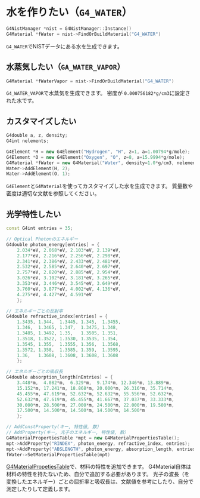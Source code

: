 # 水を作りたい（``G4_WATER``）

```cpp
G4NistManager *nist = G4NistManager::Instance()
G4Material *fWater = nist->FindOrBuildMaterial("G4_WATER")
```

``G4_WATER``でNISTデータにある水を生成できます。

## 水蒸気したい（``GA_WATER_VAPOR``）

```cpp
G4Material *fWaterVapor = nist->FindOrBuildMaterial("G4_WATER")
```

``G4_WATER_VAPOR``で水蒸気を生成できます。
密度が ``0.000756182*g/cm3``に設定された水です。

## カスタマイズしたい

```cpp
G4double a, z, density;
G4int nelements;

G4Element *H = new G4Element("Hydrogen", "H", z=1, a=1.00794*g/mole);
G4Element *O = new G4Element("Oxygen", "O", z=8, a=15.9994*g/mole);
G4Material *fWater = new G4Material("Water", density=1.0*g/cm3, nelements=2);
Water->AddElement(H, 2);
Water->AddElement(O, 1);
```

``G4Element``と``G4Material``を使ってカスタマイズした水を生成できます。
質量数や密度は適切な文献を参照してください。

## 光学特性したい

```cpp
const G4int entries = 35;

// Optical Photonのエネルギー
G4double photon_energy[entries] = {
    2.034*eV, 2.068*eV, 2.103*eV, 2.139*eV,
    2.177*eV, 2.216*eV, 2.256*eV, 2.298*eV,
    2.341*eV, 2.386*eV, 2.433*eV, 2.481*eV,
    2.532*eV, 2.585*eV, 2.640*eV, 2.697*eV,
    2.757*eV, 2.820*eV, 2.885*eV, 2.954*eV,
    3.026*eV, 3.102*eV, 3.181*eV, 3.265*eV,
    3.353*eV, 3.446*eV, 3.545*eV, 3.649*eV,
    3.760*eV, 3.877*eV, 4.002*eV, 4.136*eV,
    4.275*eV, 4.427*eV, 4.591*eV
    };

// エネルギーごとの反射率
G4double refractive_index[entries] = {
    1.3435, 1.344,  1.3445, 1.345,  1.3455,
    1.346,  1.3465, 1.347,  1.3475, 1.348,
    1.3485, 1.3492, 1.35,   1.3505, 1.351,
    1.3518, 1.3522, 1.3530, 1.3535, 1.354,
    1.3545, 1.355,  1.3555, 1.356,  1.3568,
    1.3572, 1.358,  1.3585, 1.359,  1.3595,
    1.36,   1.3608, 1.3608, 1.3608, 1.3608
    };

// エネルギーごとの吸収長
G4double absorption_length[nEntries] = {
    3.448*m,  4.082*m,  6.329*m,  9.174*m, 12.346*m, 13.889*m,
    15.152*m, 17.241*m, 18.868*m, 20.000*m, 26.316*m, 35.714*m,
    45.455*m, 47.619*m, 52.632*m, 52.632*m, 55.556*m, 52.632*m,
    52.632*m, 47.619*m, 45.455*m, 41.667*m, 37.037*m, 33.333*m,
    30.000*m, 28.500*m, 27.000*m, 24.500*m, 22.000*m, 19.500*m,
    17.500*m, 14.500*m, 14.500*m, 14.500*m, 14.500*m
    };

// AddConstProperty(キー, 特性値, 数）
// AddProperty(キー, 光子のエネルギー, 特性値, 数）
G4MaterialPropertiesTable *mpt = new G4MaterialPropertiesTable();
mpt->AddProperty("RINDEX", photon_energy, refractive_index, entries);
mpt->AddProperty("ABSLENGTH", photon_energy, absorption_length, entries);
fWater->SetMaterialPropertiesTable(mpt)
```

[G4MaterialPropetiesTable](https://geant4.kek.jp/Reference/11.2.0/classG4MaterialPropertiesTable.html)で、材料の特性を追加できます。
G4Material自体は材料の特性を持たないため、自分で追加する必要があります。
光子の波長（を変換したエネルギー）ごとの屈折率と吸収長は、文献値を参考にしたり、自分で測定したりして定義します。

